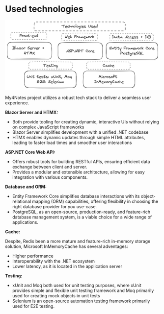 ﻿# Used technologies

![Technologies](../Images/My4Notes-Technologies.png)

My4Notes project utilizes a robust tech stack to deliver a seamless user experience. 

**Blazor Server and HTMX:**
 - Both provide tooling for creating dynamic, interactive UIs without relying on complex JavaScript frameworks
 - Blazor Server simplifies development with a unified .NET codebase
 - HTMX enables dynamic updates through simple HTML attributes, leading to faster load times and smoother user interactions

**ASP.NET Core Web API:**
 - Offers robust tools for building RESTful APIs, ensuring efficient data exchange between client and server. 
 - Provides a modular and extensible architecture, allowing for easy integration with various components.

**Database and ORM:**
 - Entity Framework Core simplifies database interactions with its object-relational mapping (ORM) capabilities, offering flexibility in choosing the right database provider for you use-case.
 - PostgreSQL, as an open-source, production-ready, and feature-rich database management system, is a viable choice for a wide range of applications.

**Cache:**

Despite, Redis been a more mature and feature-rich in-memory storage solution, Microsoft InMemoryCache has several adventages:

 - Higher performance
 - Interoperability with the .NET ecosystem
 - Lower latency, as it is located in the application server

**Testing:**
 - xUnit and Moq both used for unit testing purposes, where xUnit provides simple and flexible unit testing framework and Moq primarily used for creating mock objects in unit tests
 - Selenium is an open-source automation testing framework primarily used for E2E testing.